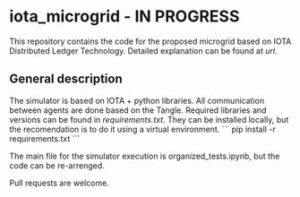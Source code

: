# iota_microgrid - IN PROGRESS

This repository contains the code for the proposed microgrid based on IOTA
Distributed Ledger Technology. Detailed explanation can be found at *url*.

## General description
The simulator is based on IOTA + python libraries. All communication between
agents are done based on the Tangle. Required libraries and versions can be
found in *requirements.txt*. They can be installed locally, but the recomendation
is to do it using a virtual environment.
´´´
  pip install -r requirements.txt
´´´

The main file for the simulator execution is organized_tests.ipynb, but the
code can be re-arrenged.

Pull requests are welcome.
